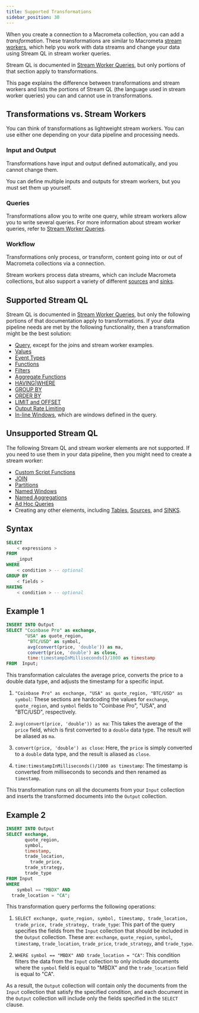 ```yaml
---
title: Supported Transformations
sidebar_position: 30
---
```


When you create a connection to a Macrometa collection, you can add a _transformation_. These transformations are similar to Macrometa [stream workers](../../cep/), which help you work with data streams and change your data using Stream QL in stream worker queries.

Stream QL is documented in [Stream Worker Queries](../../cep/query-guide/), but only portions of that section apply to transformations.

This page explains the difference between transformations and stream workers and lists the portions of Stream QL (the language used in stream worker queries) you can and cannot use in transformations.

## Transformations vs. Stream Workers

You can think of transformations as lightweight stream workers. You can use either one depending on your data pipeline and processing needs.

### Input and Output

Transformations have input and output defined automatically, and you cannot change them.

You can define multiple inputs and outputs for stream workers, but you must set them up yourself.

### Queries

Transformations allow you to write one query, while stream workers allow you to write several queries. For more information about stream worker queries, refer to [Stream Worker Queries](../../cep/query-guide/).

### Workflow

Transformations only process, or transform, content going into or out of Macrometa collections via a connection.

Stream workers process data streams, which can include Macrometa collections, but also support a variety of different [sources](../../cep/source/) and [sinks](../../cep/sink/).

## Supported Stream QL

Stream QL is documented in [Stream Worker Queries](../../cep/query-guide/), but only the following portions of that documentation apply to transformations. If your data pipeline needs are met by the following functionality, then a transformation might be the best solution:

- [Query](../../cep/query-guide/query), except for the joins and stream worker examples.
- [Values](../../cep/query-guide/value)
- [Event Types](../../cep/query-guide/event-types)
- [Functions](../../cep/query-guide/functions/)
- [Filters](../../cep/query-guide/filters/)
- [Aggregate Functions](../../cep/query-guide/aggregate-functions)
- [HAVING|WHERE](../../cep/query-guide/having-where)
- [GROUP BY](../../cep/query-guide/group-by)
- [ORDER BY](../../cep/query-guide/order-by)
- [LIMIT and OFFSET](../../cep/query-guide/limit-and-offset)
- [Output Rate Limiting](../../cep/query-guide/output-rate-limiting)
- [In-line Windows](../../cep/windows/windows-queries), which are windows defined in the query.

## Unsupported Stream QL

The following Stream QL and stream worker elements are not supported. If you need to use them in your data pipeline, then you might need to create a stream worker:

- [Custom Script Functions](../../cep/query-guide/custom-script-functions)
- [JOIN](../../cep/query-guide/join/)
- [Partitions](../../cep/query-guide/partition/)
- [Named Windows](../../cep/windows/)
- [Named Aggregations](../../cep/aggregations/)
- [Ad Hoc Queries](../../cep/ad-hoc-queries/)
- Creating any other elements, including [Tables](../../cep/table/), [Sources](../../cep/source/), and [SINKS](../../cep/sink/).

## Syntax

```sql
SELECT
    < expressions >
FROM
    _input
WHERE
    < condition > -- optional
GROUP BY
    < fields >
HAVING
    < condition > -- optional
```

## Example 1

```sql
INSERT INTO Output
SELECT "Coinbase Pro" as exchange, 
       "USA" as quote_region,
        "BTC/USD" as symbol, 
        avg(convert(price, 'double')) as ma, 
        convert(price, 'double') as close,
        time:timestampInMilliseconds()/1000 as timestamp
FROM  Input;
```

This transformation calculates the average price, converts the price to a double data type, and adjusts the timestamp for a specific input.

1. `"Coinbase Pro" as exchange, "USA" as quote_region, "BTC/USD" as symbol`: These sections are hardcoding the values for `exchange`, `quote_region`, and `symbol` fields to "Coinbase Pro", "USA", and "BTC/USD", respectively.

2. `avg(convert(price, 'double')) as ma`: This takes the average of the `price` field, which is first converted to a `double` data type. The result will be aliased as `ma`.

3. `convert(price, 'double') as close`: Here, the `price` is simply converted to a `double` data type, and the result is aliased as `close`.

4. `time:timestampInMilliseconds()/1000 as timestamp`: The timestamp is converted from milliseconds to seconds and then renamed as `timestamp`.

This transformation runs on all the documents from your `Input` collection and inserts the transformed documents into the `Output` collection.

## Example 2

```sql
INSERT INTO Output
SELECT exchange, 
       quote_region, 
       symbol, 
       timestamp, 
       trade_location,
	     trade_price, 
       trade_strategy, 
       trade_type
FROM Input
WHERE
	symbol == "MBDX" AND
  trade_location = "CA";
```

This transformation query performs the following operations:

1. `SELECT exchange, quote_region, symbol, timestamp, trade_location, trade_price, trade_strategy, trade_type`: This part of the query specifies the fields from the `Input` collection that should be included in the `Output` collection. These are: `exchange`, `quote_region`, `symbol`, `timestamp`, `trade_location`, `trade_price`, `trade_strategy`, and `trade_type`.

2. `WHERE symbol == "MBDX" AND trade_location = "CA"`: This condition filters the data from the `Input` collection to only include documents where the `symbol` field is equal to "MBDX" and the `trade_location` field is equal to "CA".

As a result, the `Output` collection will contain only the documents from the `Input` collection that satisfy the specified condition, and each document in the `Output` collection will include only the fields specified in the `SELECT` clause.

